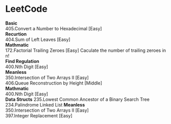 # LeetCode
**Basic**  
405.Convert a Number to Hexadecimal [Easy]  
**Recurtion**  
404.Sum of Left Leaves [Easy]  
**Mathmatic**  
172.Factorial Trailing Zeroes [Easy] Caculate the number of trailing zeroes in n!  
**Find Regulation**  
400.Nth Digit  [Easy]  
**Meanless**  
350.Intersection of Two Arrays II [Easy]  
406.Queue Reconstruction by Height [Middle]  
**Mathmatic**  
400.Nth Digit  [Easy]  
**Data Structs**
235.Lowest Common Ancestor of a Binary Search Tree  
234.Palindrome Linked List
**Meanless**  
350.Intersection of Two Arrays II [Easy]  
397.Integer Replacement [Easy]  

